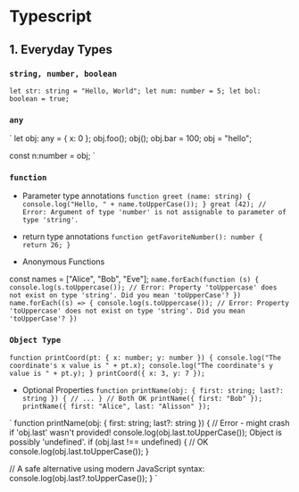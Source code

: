 # Typescript


## 1. Everyday Types

### `string, number, boolean`
`
let str: string = "Hello, World";
let num: number = 5;
let bol: boolean = true;
`
### `any`
`
let obj: any = { x: 0 };
obj.foo();
obj();
obj.bar = 100;
obj = "hello";

const n:number = obj;
`
### `function`

- Parameter type annotations
`
function greet (name: string) {
  console.log("Hello, " + name.toUpperCase());
}
great (42); // Error: Argument of type 'number' is not assignable to parameter of type 'string'.
`
- return type annotations
`
function getFavoriteNumber(): number {
  return 26;
}
`

- Anonymous Functions

const names = ["Alice", "Bob", "Eve"];
`
name.forEach(function (s) {
  console.log(s.toUppercase()); // Error: Property 'toUppercase' does not exist on type 'string'. Did you mean 'toUpperCase'?
})
`
`
name.forEach((s) => {
  console.log(s.toUppercase()); // Error: Property 'toUppercase' does not exist on type 'string'. Did you mean 'toUpperCase'?
})
`

### `Object Type`
`
function printCoord(pt: { x: number; y: number }) {
  console.log("The coordinate's x value is " + pt.x);
  console.log("The coordinate's y value is " + pt.y);
}
printCoord({ x: 3, y: 7 });
`

- Optional Properties
`
function printName(obj: { first: string; last?: string }) {
  // ...
}
// Both OK
printName({ first: "Bob" });
printName({ first: "Alice", last: "Alisson" });
`

`
function printName(obj: { first: string; last?: string }) {
  // Error - might crash if 'obj.last' wasn't provided!
  console.log(obj.last.toUpperCase());
Object is possibly 'undefined'.
  if (obj.last !== undefined) {
    // OK
    console.log(obj.last.toUpperCase());
  }
 
  // A safe alternative using modern JavaScript syntax:
  console.log(obj.last?.toUpperCase());
}
`


























